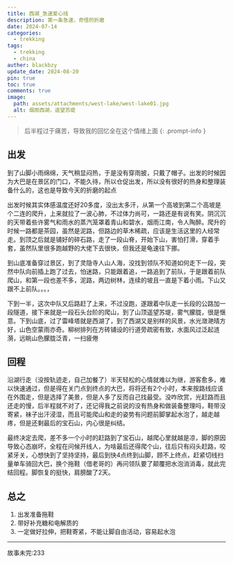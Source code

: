 ```yaml
---
title: 西湖_急速爱心线
description: 第一条急速，奇怪的折磨
date: 2024-07-14
categories:
  - trekking
tags:
  - trekking
  - china
auther: blackbzy
update_date: 2024-08-20
pin: true
toc: true
comments: true
image:
  path: assets/attachments/west-lake/west-lake01.jpg
  alt: 烟雨西湖，遥望苏堤
---
```


> 后半程过于痛苦，导致我的回忆全在这个情绪上面
{: .prompt-info }

## 出发
到了山脚小雨绵绵，天气稍显闷热，于是没有穿雨披，只戴了帽子。出发的时候因为大巴是在景区的门口，不能久待，所以仓促出发，所以没有很好的热身和整理装备什么的，这也是导致今天的折磨的起点

出发时候其实体感温度还好20多度，没出太多汗，从第一个高坡到第二个高坡是个二连的爬升，上来就拉了一波心肺，不过体力尚可，一路还是有说有笑。阴沉沉的天带着些许雾气和雨水的蒸汽笼罩着青山和碧水，烟雨江南，令人陶醉。爬升的时候一路都是茶园，虽然是泥路，但路边的草木稀疏，应该是生活这里的人经常走。到顶之后就是铺好的碎石路，走了一段山脊，开始下山，害怕打滑，穿着手套，虽然队里很多跑越野的大佬下去很快，但我还是龟速往下挪。

到山底准备穿过景区，到了灵隐寺人山人海，没找到领队不知道如何走下一段，突然中队向前插上跑了过去，怕迷路，只能跟着追，一路追到了前队，于是跟着前队爬山，和第一段也差不多，泥路，两边树林，连续的坡且一直是下着小雨。下山又跟不上前队。。。，

下到一半，这次中队又后路赶了上来，不过没跑，遂跟着中队走一长段的公路加一段隧道，接下来就是一段石头台阶的爬山，到了山顶遥望苏堤，雾气朦胧，很是惬意。下到山底，过了雷峰塔就是西湖了，到了西湖又是别样的风景，水光潋滟晴方好，山色空蒙雨亦奇。柳树排列在方砖铺设的行道旁疏密有致，水面风过泛起涟漪，远眺山色朦胧泛青，一扫疲倦
## 回程
沿湖行走（没按轨迹走，自己加餐了）半天轻松的心情就难以为继，游客愈多，难以快速通过，但是得在关门点到终点的大巴，将将还有2个小时，本来按路线应该在外围走，但是选择了美景，但是人多了反而自己找最受。没咋欣赏，光赶路而且还走的慢，后半程就不对了，还记得我之前说的没有热身和做装备整理吗，鞋带没寄紧，袜子出汗浸湿，而且可能爬山和走的姿势有问题前脚掌起水泡了，越走越疼，但是还剩最后的宝石山，内心很是纠结。

最终决定去爬，差不多一个小时的赶路到了宝石山，越爬心里就越是凉，脚的原因导致心态崩坏，全程在问候开线人，为啥最后还得爬个山，往后只有闷头赶路，咬紧牙关，心想快到了坚持坚持，最后到快4点终到山脚，顾不上终点，赶紧切线扫量单车骑回大巴，换个拖鞋（借老哥的）再问领队要了颠覆把水泡消消毒，就此完结回程。脚恢复的挺快，肩膀酸了2天。

## 总之
1. 出发准备拖鞋
2. 带好补充糖和电解质的
3. 一定做好拉伸，把鞋寄紧，不能让脚自由活动，容易起水泡

---
故事未完:233

